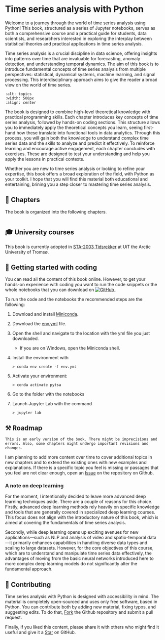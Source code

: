 # Time series analysis with Python

<script async defer src="https://buttons.github.io/buttons.js"></script>


Welcome to a journey through the world of time series analysis using Python! This book, structured as a series of Jupyter notebooks, serves as both a comprehensive course and a practical guide for students, data scientists, and researchers interested in exploring the interplay between statistical theories and practical applications in time series analysis.

Time series analysis is a crucial discipline in data science, offering insights into patterns over time that are invaluable for forecasting, anomaly detection, and understanding temporal dynamics. The aim of this book is to introduce fundamental concepts of time series analysis from multiple perspectives: statistical, dynamical systems, machine learning, and signal processing. This interdisciplinary approach aims to give the reader a broad view on the world of time series.

```{image} media/topics.png
:alt: topics
:width: 500px
:align: center
```

The book is designed to combine high-level theoretical knowledge with practical programming skills. Each chapter introduces key concepts of time series analysis, followed by hands-on coding sections. This structure allows you to immediately apply the theoretical concepts you learn, seeing first-hand how these translate into functional tools in data analytics. Through this process, you will gain both the knowledge to understand complex time series data and the skills to analyze and predict it effectively.
To reinforce learning and encourage active engagement, each chapter concludes with exercises. These are designed to test your understanding and help you apply the lessons in practical contexts.

Whether you are new to time series analysis or looking to refine your expertise, this book offers a broad exploration of the field, with Python as your toolkit. I hope that you will find this material both educational and entertaining, brining you a step closer to mastering time series analysis.


## 📖 Chapters

The book is organized into the following chapters.

```{tableofcontents}
```

## 🎓 University courses

This book is currently adopted in [STA-2003 Tidsrekker](https://sa.uit.no/utdanning/emner/emne?p_document_id=822793) at UiT the Arctic University of Tromsø.

## 🚀 Getting started with coding

You can read all the content of this book online. However, to get your hands-on experience with coding you want to run the code snippets or the whole notebooks that you can download on <a href="https://github.com/FilippoMB/python-time-series-handbook" target="_blank">
  <img src="https://img.shields.io/badge/-GitHub-8A2BE2?style=round-square-small&logo=github" alt="GitHub">
</a>.

To run the code and the notebooks the recommended steps are the following:

1. Download and install [Miniconda](https://docs.conda.io/projects/miniconda/en/latest/miniconda-install.htmlLinks).

2. Download the [env.yml](env.yml) file.

3. Open the shell and navigate to the location with the yml file you just downloaded.
    - If you are on Windows, open the Miniconda shell.

4. Install the environment with 
   ```
   > conda env create -f env.yml
   ```

5. Activate your environment: 
   ```
   > conda activate pytsa
   ```

6. Go to the folder with the notebooks

7. Launch Jupyter Lab with the command 
   ```
   > jupyter lab
   ```

## ⚒ Roadmap

```{note}
This is an early version of the book. There might be imprecisions and errors. Also, some chapters might undergo important revisions and changes.
```

I am planning to add more content over time to cover additional topics in new chapters and to extend the existing ones with new examples and explanations.
If there is a specific topic you feel is missing or passages that you feel are not clear enough, open an <a class="github-button" href="https://github.com/FilippoMB/python-time-series-handbook/issues" data-color-scheme="no-preference: light; light: light; dark: dark;" data-icon="octicon-issue-opened" aria-label="Issue FilippoMB/python-time-series-handbook on GitHub">Issue</a> on the repository on Github.

### A note on deep learning

For the moment, I intentionally decided to leave more advanced deep learning techniques aside. There are a couple of reasons for this choice. Firstly, advanced deep learning methods rely heavily on specific knowledge and tools that are generally covered in specialized deep learning courses. This focus does not align with the introductory nature of this book, which is aimed at covering the fundamentals of time series analysis.

Secondly, while deep learning opens up exciting avenues for new applications—such as NLP and analysis of video and spatio-temporal data—it primarily enhances capabilities in handling diverse data types and scaling to large datasets. However, for the core objectives of this course, which are to understand and manipulate time series data effectively, the advantages of moving from the basic neural networks introduced here to more complex deep learning models do not significantly alter the fundamental approach. 


## 🤝 Contributing

Time series analysis with Python is designed with accessibility in mind. The material is completely open-sourced and uses only free software, based in Python. 
You can contribute both by adding new material, fixing typos, and suggesting edits. To do that,
<a class="github-button" href="https://github.com/FilippoMB/python-time-series-handbook/fork" data-color-scheme="no-preference: light; light: light; dark: dark;" data-icon="octicon-repo-forked" aria-label="Fork FilippoMB/python-time-series-handbook on GitHub">Fork</a> the Github repository and submit a pull request.

Finally, if you liked this content, please share it with others who might find it useful and give it a
<a class="github-button" href="https://github.com/FilippoMB/python-time-series-handbook" data-color-scheme="no-preference: light; light: light; dark: dark;" data-icon="octicon-star" aria-label="Star FilippoMB/python-time-series-handbook on GitHub">Star</a> on GitHub.